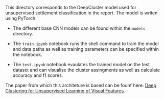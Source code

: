 This directory corresponds to the DeepCluster model used for unsupervised settlement classification in the report. The model is writen using PyTorch.

* The different base CNN models can be found within the ```models``` directory.

* The ```train.ipynb``` notebook runs the shell command to train the model and data paths as well as training parameters can be specified within the notebook.

* The ```test.ipynb``` notebook evaulates the trained model on the test dataset and can visualise the cluster assingments as well as calculate accuracy and f1 scores.


The paper from which this architeture is based can be founf here: [Deep Clustering for Unsupervised Learning of Visual Features](https://arxiv.org/abs/1807.05520).
